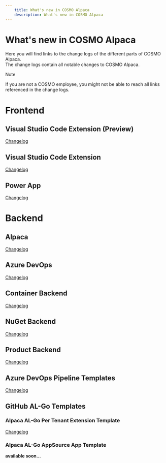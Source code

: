```yaml
---
    title: What's new in COSMO Alpaca
    description: What's new in COSMO Alpaca
---
```


# What's new in COSMO Alpaca

Here you will find links to the change logs of the different parts of COSMO Alpaca.\
The change logs contain all notable changes to COSMO Alpaca.
> [!NOTE]
> If you are not a COSMO employee, you might not be able to reach all links referenced in the change logs.

# Frontend

## Visual Studio Code Extension (Preview)

[Changelog](changelogs/frontend/alpaca-vsc-extension.md)

## Visual Studio Code Extension

[Changelog](changelogs/frontend/azdevops-vscode-extension.md)

## Power App

[Changelog](changelogs/frontend/power-app.md)

# Backend

## Alpaca

[Changelog](changelogs/backend/alpaca.md)

## Azure DevOps

[Changelog](changelogs/backend/azure-devops.md)

## Container Backend

[Changelog](changelogs/backend/container.md)

## NuGet Backend

[Changelog](changelogs/backend/nuget.md)

## Product Backend

[Changelog](changelogs/backend/product.md)

## Azure DevOps Pipeline Templates

[Changelog](changelogs/backend/azure-devops-pipeline-templates.md)

## GitHub AL-Go Templates

### Alpaca AL-Go Per Tenant Extension Template

[Changelog](changelogs/backend/alpaca-pte.md)

### Alpaca AL-Go AppSource App Template

**available soon...**
